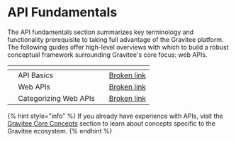 # API Fundamentals

The API fundamentals section summarizes key terminology and functionality prerequisite to taking full advantage of the Gravitee platform. The following guides offer high-level overviews with which to build a robust conceptual framework surrounding Gravitee's core focus: web APIs.

<table data-view="cards" data-full-width="false"><thead><tr><th></th><th></th><th></th><th data-hidden data-card-target data-type="content-ref"></th></tr></thead><tbody><tr><td></td><td>API Basics</td><td></td><td><a href="broken-reference">Broken link</a></td></tr><tr><td></td><td>Web APIs</td><td></td><td><a href="broken-reference">Broken link</a></td></tr><tr><td></td><td>Categorizing Web APIs</td><td></td><td><a href="broken-reference">Broken link</a></td></tr></tbody></table>

{% hint style="info" %}
If you already have experience with APIs, visit the [Gravitee Core Concepts](https://github.com/gravitee-io-labs/beta-docs/blob/210db3fb7ad864dd19874463ddac806a7bba8d6e/docs/platform-overview/gravitee-essentials/gravitee-core-concepts.md) section to learn about concepts specific to the Gravitee ecosystem.
{% endhint %}

